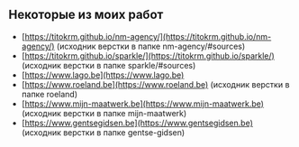 ## Некоторые из моих работ

- [https://titokrm.github.io/nm-agency/](https://titokrm.github.io/nm-agency/) (исходник верстки в папке nm-agency/#sources)
- [https://titokrm.github.io/sparkle/](https://titokrm.github.io/sparkle/) (исходник верстки в папке sparkle/#sources)
- [https://www.lago.be](https://www.lago.be)
- [https://www.roeland.be](https://www.roeland.be) (исходник верстки в папке roeland)
- [https://www.mijn-maatwerk.be](https://www.mijn-maatwerk.be) (исходник верстки в папке mijn-maatwerk)
- [https://www.gentsegidsen.be](https://www.gentsegidsen.be) (исходник верстки в папке gentse-gidsen)
